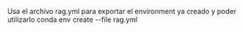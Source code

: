 


Usa el archivo rag.yml para exportar el environment ya creado y poder utilizarlo
conda env create --file rag.yml
